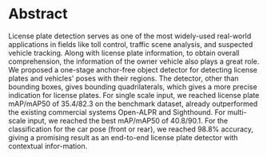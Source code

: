 # Abstract
License plate detection serves as one of the most widely-used real-world applications in fields like toll control, traffic scene analysis, and suspected vehicle tracking. Along with license plate information, to obtain overall comprehension, the information of the owner vehicle also plays a great role. We proposed a one-stage anchor-free object detector for detecting license plates and vehicles' poses with their regions. The detector, other than bounding boxes, gives bounding quadrilaterals, which gives a more precise indication for license plates. For single scale input, we reached license plate mAP/mAP50 of 35.4/82.3 on the benchmark dataset, already outperformed the existing commercial systems Open-ALPR and Sighthound. For multi-scale input, we reached the best mAP/mAP50 of 40.8/90.1. For the classification for the car pose (front or rear), we reached 98.8% accuracy, giving a promising result as an end-to-end license plate detector with contextual infor-mation.
